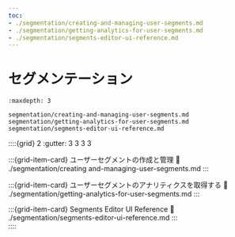 ```yaml
---
toc:
- ./segmentation/creating-and-managing-user-segments.md
- ./segmentation/getting-analytics-for-user-segments.md
- ./segmentation/segments-editor-ui-reference.md
---
```

# セグメンテーション

```{toctree}
:maxdepth: 3

segmentation/creating-and-managing-user-segments.md
segmentation/getting-analytics-for-user-segments.md
segmentation/segments-editor-ui-reference.md
```

::::{grid} 2
:gutter: 3 3 3 3

:::{grid-item-card} ユーザーセグメントの作成と管理
:link: ./segmentation/creating and-managing-user-segments.md
:::

:::{grid-item-card} ユーザーセグメントのアナリティクスを取得する
:link: ./segmentation/getting-analytics-for-user-segments.md
:::

:::{grid-item-card} Segments Editor UI Reference
:link: ./segmentation/segments-editor-ui-reference.md 
:::  
::::
